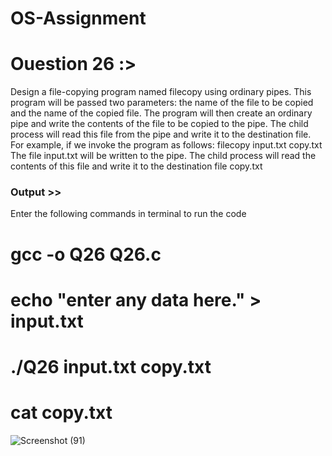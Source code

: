 # OS-Assignment

# Ouestion 26 :>
Design a file-copying program named filecopy using ordinary pipes. This program will be passed two parameters: the name of the file to be copied and the name of the copied file. The program will then create an ordinary pipe and write the contents of the file to be copied to the pipe. The child process will read this file from the pipe and write it to the destination file. For example, if we invoke the program as follows:
filecopy input.txt copy.txt
The file input.txt will be written to the pipe. The child process will read the contents of this file and write it to the destination file copy.txt

### Output >>
Enter the following commands in terminal to run the code
# gcc -o Q26 Q26.c
# echo "enter any data here." > input.txt
# ./Q26 input.txt copy.txt
# cat copy.txt
![Screenshot (91)](https://user-images.githubusercontent.com/56965382/79423461-48d9fe00-7fdc-11ea-8bb4-0fd4dbae417a.png)
